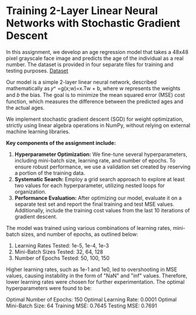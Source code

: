 # Training 2-Layer Linear Neural Networks with Stochastic Gradient Descent 

In this assignment, we develop an age regression model that takes a 48x48 pixel grayscale face image and predicts the age of the individual as a real number. The dataset is provided in four separate files for training and testing purposes. [Dataset](https://drive.google.com/drive/folders/159VCdPYo8FVZOmxLXbWJTNSFf9NnXHf3?usp=sharing)

Our model is a simple 2-layer linear neural network, described mathematically as 𝑦^ =g(x;w)=x.Tw + b, where w represents the weights and 𝑏 the bias. The goal is to minimize the mean squared error (MSE) cost function, which measures the difference between the predicted ages and the actual ages.

We implement stochastic gradient descent (SGD) for weight optimization, strictly using linear algebra operations in NumPy, without relying on external machine learning libraries.

**Key components of the assignment include:**
1) **Hyperparameter Optimization:** We fine-tune several hyperparameters, including mini-batch size, learning rate, and number of epochs. To ensure robust performance, we use a validation set created by reserving a portion of the training data.
2) **Systematic Search:** Employ a grid search approach to explore at least two values for each hyperparameter, utilizing nested loops for organization.
3) **Performance Evaluation:** After optimizing our model, evaluate it on a separate test set and report the final training and test MSE values. Additionally, include the training cost values from the last 10 iterations of gradient descent.

The model was trained using various combinations of learning rates, mini-batch sizes, and number of epochs, as outlined below:
1) Learning Rates Tested: 1e-5, 1e-4, 1e-3
2) Mini-Batch Sizes Tested: 32, 64, 128
3) Number of Epochs Tested: 50, 100, 150

Higher learning rates, such as 1e-1 and 1e0, led to overshooting in MSE values, causing instability in the form of "NaN" and "inf" values. Therefore, lower learning rates were chosen for further experimentation. The optimal hyperparameters were found to be:

Optimal Number of Epochs: 150
Optimal Learning Rate: 0.0001
Optimal Mini-Batch Size: 64
Training MSE: 0.7645
Testing MSE: 0.7691
